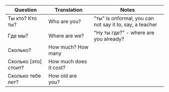 | Question | Translation | Notes |
| ----- | ----- | ----- |
| Ты кто? Кто ты? | Who are you? | "ты" is onformal, you can not say it to, say, a teacher | 
| Где мы? | Where are we? | "Ну ты где?" - where are you already? | 
| Сколько?| How much? How many |
| Сколько [это] стоит? | How much does it cost? |
| Сколько тебе лет? | How old are you? |
